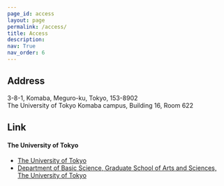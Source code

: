 ```yaml
---
page_id: access
layout: page
permalink: /access/
title: Access
description: 
nav: True
nav_order: 6
---
```


## Address
3-8-1, Komaba, Meguro-ku, Tokyo, 153-8902  
The University of Tokyo Komaba campus, Building 16, Room 622

## Link
#### The University of Tokyo
- [The University of Tokyo](https://www.u-tokyo.ac.jp/en/index.html)
- [Department of Basic Science, Graduate School of Arts and Sciences, The University of Tokyo](https://dbs.c.u-tokyo.ac.jp/en/)